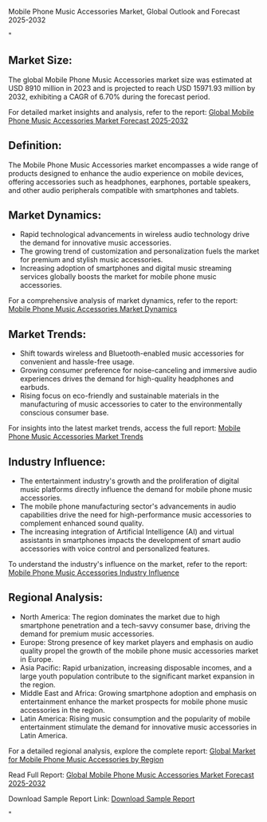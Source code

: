 Mobile Phone Music Accessories Market, Global Outlook and Forecast 2025-2032 

"<h2>Market Size:</h2>
<p>The global Mobile Phone Music Accessories market size was estimated at USD 8910 million in 2023 and is projected to reach USD 15971.93 million by 2032, exhibiting a CAGR of 6.70% during the forecast period.</p>
<p>For detailed market insights and analysis, refer to the report: <a href='https://www.statsmarketresearch.com/global-mobile-phone-music-accessories-forecast-2025-2032-525-8028893'>Global Mobile Phone Music Accessories Market Forecast 2025-2032</a></p>

<h2>Definition:</h2>
<p>The Mobile Phone Music Accessories market encompasses a wide range of products designed to enhance the audio experience on mobile devices, offering accessories such as headphones, earphones, portable speakers, and other audio peripherals compatible with smartphones and tablets.</p>

<h2>Market Dynamics:</h2>
<ul>
<li>Rapid technological advancements in wireless audio technology drive the demand for innovative music accessories.</li>
<li>The growing trend of customization and personalization fuels the market for premium and stylish music accessories.</li>
<li>Increasing adoption of smartphones and digital music streaming services globally boosts the market for mobile phone music accessories.</li>
</ul>
<p>For a comprehensive analysis of market dynamics, refer to the report: <a href='https://www.statsmarketresearch.com/global-mobile-phone-music-accessories-forecast-2025-2032-525-8028893'>Mobile Phone Music Accessories Market Dynamics</a></p>

<h2>Market Trends:</h2>
<ul>
<li>Shift towards wireless and Bluetooth-enabled music accessories for convenient and hassle-free usage.</li>
<li>Growing consumer preference for noise-canceling and immersive audio experiences drives the demand for high-quality headphones and earbuds.</li>
<li>Rising focus on eco-friendly and sustainable materials in the manufacturing of music accessories to cater to the environmentally conscious consumer base.</li>
</ul>
<p>For insights into the latest market trends, access the full report: <a href='https://www.statsmarketresearch.com/global-mobile-phone-music-accessories-forecast-2025-2032-525-8028893'>Mobile Phone Music Accessories Market Trends</a></p>

<h2>Industry Influence:</h2>
<ul>
<li>The entertainment industry's growth and the proliferation of digital music platforms directly influence the demand for mobile phone music accessories.</li>
<li>The mobile phone manufacturing sector's advancements in audio capabilities drive the need for high-performance music accessories to complement enhanced sound quality.</li>
<li>The increasing integration of Artificial Intelligence (AI) and virtual assistants in smartphones impacts the development of smart audio accessories with voice control and personalized features.</li>
</ul>
<p>To understand the industry's influence on the market, refer to the report: <a href='https://www.statsmarketresearch.com/global-mobile-phone-music-accessories-forecast-2025-2032-525-8028893'>Mobile Phone Music Accessories Industry Influence</a></p>

<h2>Regional Analysis:</h2>
<ul>
<li>North America: The region dominates the market due to high smartphone penetration and a tech-savvy consumer base, driving the demand for premium music accessories.</li>
<li>Europe: Strong presence of key market players and emphasis on audio quality propel the growth of the mobile phone music accessories market in Europe.</li>
<li>Asia Pacific: Rapid urbanization, increasing disposable incomes, and a large youth population contribute to the significant market expansion in the region.</li>
<li>Middle East and Africa: Growing smartphone adoption and emphasis on entertainment enhance the market prospects for mobile phone music accessories in the region.</li>
<li>Latin America: Rising music consumption and the popularity of mobile entertainment stimulate the demand for innovative music accessories in Latin America.</li>
</ul>
<p>For a detailed regional analysis, explore the complete report: <a href='https://www.statsmarketresearch.com/global-mobile-phone-music-accessories-forecast-2025-2032-525-8028893'>Global Market for Mobile Phone Music Accessories by Region</a></p>

<p>Read Full Report: <a href='https://www.statsmarketresearch.com/global-mobile-phone-music-accessories-forecast-2025-2032-525-8028893'>Global Mobile Phone Music Accessories Market Forecast 2025-2032</a></p>
<p>Download Sample Report Link: <a href='https://www.statsmarketresearch.com/download-free-sample/8028893/global-mobile-phone-music-accessories-forecast-2025-2032-525'>Download Sample Report</a></p>"
